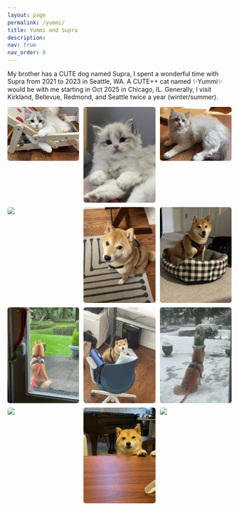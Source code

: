 ```yaml
---
layout: page
permalink: /yummi/
title: Yummi and Supra
description: 
nav: true
nav_order: 8
---
```


My brother has a CUTE dog named Supra, I spent a wonderful time with Supra from 2021 to 2023 in Seattle, WA. A CUTE++ cat named ✨Yummi✨ would be with me starting in Oct 2025 in Chicago, IL.
Generally, I visit Kirkland, Bellevue, Redmond, and Seattle twice a year (winter/summer).

<style>
    /* Style for the photo grid */
    .photo-grid {
        display: grid;
        grid-template-columns: repeat(3, 1fr); /* 3 equal columns */
        grid-gap: 10px; /* gap between grid items */
    }
    /* Style for the individual photos */
    .photo {
        width: 100%; /* Make sure photos take full width of their container */
        height: auto; /* Maintain aspect ratio */
        border-radius: 5px; /* Rounded corners */
        }
</style>
<div class="photo-grid">
    <img class="photo" src="../assets/img/Yummi1.jpg">
    <img class="photo" src="../assets/img/Yummi2.jpg">
    <img class="photo" src="../assets/img/Yummi3.jpg">
    <img class="photo" src="../assets/img/supra1.jpg">
    <img class="photo" src="../assets/img/supra2.jpg">
    <img class="photo" src="../assets/img/supra6.jpg">
    <img class="photo" src="../assets/img/supra3.jpg">
    <img class="photo" src="../assets/img/supra5.jpg">
    <img class="photo" src="../assets/img/supra4.jpg">
    <img class="photo" src="../assets/img/supra7.jpg">
    <img class="photo" src="../assets/img/supra8.jpg">
    <img class="photo" src="../assets/img/supra9.jpg">
</div>

<style>
    /* body {
        display: flex;
        justify-content: center;
        align-items: center;
        flex-direction: column;
        height: 100vh;
        margin: 0;
        font-family: Arial, sans-serif;
    } */
    .container {
        display: flex;
        justify-content: space-between;
        gap: 30px;
        margin-top: 20px;
        padding: 0 20px;
        width: 100%;
        max-width: 1000px;
    }
    .counter-block {
        flex: 1;
        text-align: center;
        padding: 25px;
        border-radius: 15px;
        box-shadow: 0 6px 12px rgba(0, 0, 0, 0.1);
        transition: transform 0.2s, box-shadow 0.2s;
    }
    .counter-block:hover {
        transform: translateY(-5px);
        box-shadow: 0 15px 25px rgba(0, 0, 0, 0.2);
    }
    .icra {
        background-color: #f8d7da;
    }
    .www {
        background-color: #d0e7ff;
    }
    .iclr {
        background-color: #e2e2e2;
    }
    .title {
        font-size: 1.6em;
        margin-bottom: 15px;
        color: #333333;
        font-weight: bold;
    }
    .counter {
        font-size: 1.3em;
        color: #555555;
    }
    #startButton {
        padding: 10px 20px;
        font-size: 1.2em;
        background-color: #61dafb;
        border: none;
        border-radius: 10px;
        cursor: pointer;
        transition: background-color 0.2s;
        margin-bottom: 20px;
    }
    #startButton:hover {
        background-color: #21a1f1;
    }
</style>